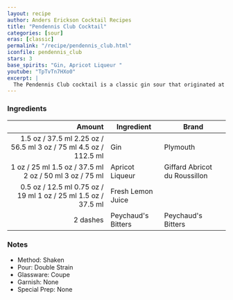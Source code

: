 ```yaml
---
layout: recipe
author: Anders Erickson Cocktail Recipes
title: "Pendennis Club Cocktail"
categories: [sour]
eras: [classic]
permalink: "/recipe/pendennis_club.html"
iconfile: pendennis_club
stars: 3
base_spirits: "Gin, Apricot Liqueur "
youtube: "TpTvTn7HXo0"
excerpt: |
  The Pendennis Club cocktail is a classic gin sour that originated at the Pendennis Club in Louisville, Kentucky. It's a tart and tangy drink with a unique flavor profile thanks to the addition of Apricot Liqueur and Peychaud's bitters.
---
```


### Ingredients

|   Amount | Ingredient         | Brand                         |
| -------: | ------------------ | ----------------------------- |
|   <span class="onex active">1.5 oz / 37.5 ml</span> <span class="onehalfx">2.25 oz / 56.5 ml</span> <span class="twox">3 oz / 75 ml</span> <span class="threex">4.5 oz / 112.5 ml</span> | Gin                | Plymouth                      |
|     <span class="onex active">1 oz / 25 ml</span> <span class="onehalfx">1.5 oz / 37.5 ml</span> <span class="twox">2 oz / 50 ml</span> <span class="threex">3 oz / 75 ml</span> | Apricot Liqueur    | Giffard Abricot du Roussillon |
|   <span class="onex active">0.5 oz / 12.5 ml</span> <span class="onehalfx">0.75 oz / 19 ml</span> <span class="twox">1 oz / 25 ml</span> <span class="threex">1.5 oz / 37.5 ml</span> | Fresh Lemon Juice  |
| 2 dashes | Peychaud's Bitters | Peychaud's Bitters            |

### Notes

- Method: Shaken
- Pour: Double Strain
- Glassware: Coupe
- Garnish: None
- Special Prep: None
